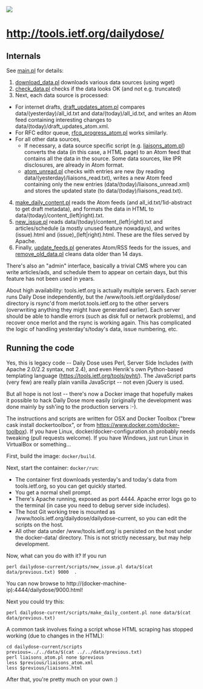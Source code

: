 <img src="https://raw.github.com/pasieronen/ietf-dailydose/master/static/dailydose_title.png">

# http://tools.ietf.org/dailydose/

## Internals

See [main.pl](scripts/main.pl) for details:

1. [download_data.pl](scripts/download_data.pl) downloads various data sources (using wget)
2. [check_data.pl](scripts/check_data.pl) checks if the data looks OK (and not e.g. truncated)
3. Next, each data source is processed:
  - For internet drafts, [draft_updates_atom.pl](scripts/draft_updates_atom.pl) compares data/(yesterday)/all_id.txt and data/(today)/all_id.txt, and writes an Atom feed containing interesting changes to data/(today)/draft_updates_atom.xml.
  - For RFC editor queue, [rfcq_progress_atom.pl](scripts/rfcq_progress_atom.pl) works similarly.
  - For all other data sources,
    - If necessary, a data source specific script (e.g. [liaisons_atom.pl](scripts/liaisons_atom.pl)) converts the data (in this case, a HTML page) to an Atom feed that contains all the data in the source. Some data sources, like IPR disclosures, are already in Atom format.
    - [atom_unread.pl](scripts/atom_unread.pl) checks with entries are new (by reading data/(yesterday)/liaisons_read.txt), writes a new Atom feed containing only the new entries (data/(today)/liaisons_unread.xml) and stores the updated state (to data/(today)/liaisons_read.txt).
4. [make_daily_content.pl](scripts/make_daily_content.pl) reads the Atom feeds (and all_id.txt/1id-abstract to get draft metadata), and formats the data in HTML to data/(today)/content_(left|right).txt.
5. [new_issue.pl](scripts/new_issue.pl) reads data/(today)/content_(left|right).txt and articles/schedule (a mostly unused feature nowadays), and writes (issue).html and (issue)_(left|right).html. These are the files served by Apache.
6. Finally, [update_feeds.pl](scripts/update_feeds.pl) generates Atom/RSS feeds for the issues, and [remove_old_data.pl](scripts/remove_old_data.pl) cleans data older than 14 days.

There's also an "admin" interface, basically a trivial CMS where you
can write articles/ads, and schedule them to appear on certain days,
but this feature has not been used in years.

About high availability: tools.ietf.org is actually multiple
servers. Each server runs Daily Dose independently, but the
/www/tools.ietf.org/dailydose/ directory is rsync'd from
merlot.tools.ietf.org to the other servers (overwriting anything they
might have generated earlier). Each server should be able to handle
errors (such as disk full or network problems), and recover once
merlot and the rsync is working again. This has complicated the logic
of handling yesterday's/today's data, issue numbering, etc.

## Running the code

Yes, this is legacy code -- Daily Dose uses Perl, Server Side Includes
(with Apache 2.0/2.2 syntax, not 2.4), and even Henrik's own
Python-based templating language (https://tools.ietf.org/tools/pyht/). 
The JavaScript parts (very few) are really plain vanilla 
JavaScript -- not even jQuery is used.

But all hope is not lost -- there's now a Docker image that hopefully
makes it possible to hack Daily Dose more easily (originally the
development was done mainly by ssh'ing to the production servers :-).

The instructions and scripts are written for OSX and Docker Toolbox
("brew cask install dockertoolbox", or from
https://www.docker.com/docker-toolbox). If you have Linux,
docker/docker-configuration.sh probably needs tweaking (pull requests
welcome). If you have Windows, just run Linux in VirtualBox or
something...

First, build the image: `docker/build`.

Next, start the container: `docker/run`:

- The container first downloads yesterday's and today's data from tools.ietf.org, so you can get quickly started. 
- You get a normal shell prompt.
- There's Apache running, exposed as port 4444. Apache error logs go to the terminal (in case you need to debug server side includes).
- The host Git working tree is mounted as /www/tools.ietf.org/dailydose/dailydose-current, so you can edit the scripts on the host.
- All other data under /www/tools.ietf.org/ is persisted on the host under the docker-data/ directory. This is not strictly necessary, but may help development.

Now, what can you do with it? If you run

```
perl dailydose-current/scripts/new_issue.pl data/$(cat data/previous.txt) 9000  .
```

You can now browse to http://(docker-machine-ip):4444/dailydose/9000.html!

Next you could try this:

```
perl dailydose-current/scripts/make_daily_content.pl none data/$(cat data/previous.txt)
```

A common task involves fixing a script whose HTML scraping has stopped working (due to changes in the HTML):

```
cd dailydose-current/scripts
previous=../../data/$(cat ../../data/previous.txt)
perl liaisons_atom.pl none $previous
less $previous/liaisons_atom.xml
less $previous/liaisons.html
```

After that, you're pretty much on your own :)
